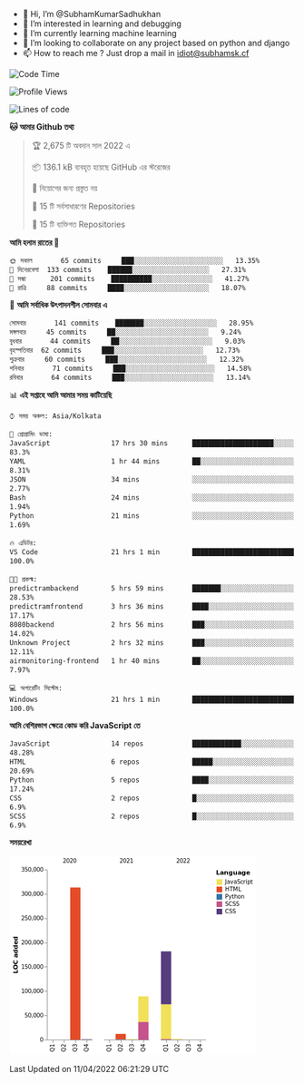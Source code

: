- 👋 Hi, I’m @SubhamKumarSadhukhan
- 👀 I’m interested in learning and debugging
- 🌱 I’m currently learning machine learning
- 💞️ I’m looking to collaborate on any project based on python and django
- 📫 How to reach me ?
      Just drop a mail in idiot@subhamsk.cf

<!---
SubhamKumarSadhukhan/SubhamKumarSadhukhan is a ✨ special ✨ repository because its `README.md` (this file) appears on your GitHub profile.
You can click the Preview link to take a look at your changes.
--->


<!--START_SECTION:waka-->
![Code Time](http://img.shields.io/badge/Code%20Time-411%20hrs%2033%20mins-blue)

![Profile Views](http://img.shields.io/badge/%E0%A6%AA%E0%A7%8D%E0%A6%B0%E0%A7%8B%E0%A6%AB%E0%A6%BE%E0%A6%87%E0%A6%B2%20%E0%A6%A6%E0%A6%B0%E0%A7%8D%E0%A6%B6%E0%A6%A8-1-blue)

![Lines of code](https://img.shields.io/badge/%E0%A6%B9%E0%A7%8D%E0%A6%AF%E0%A6%BE%E0%A6%B2%E0%A7%8B%20%E0%A6%93%E0%A6%AF%E0%A6%BC%E0%A6%BE%E0%A6%B0%E0%A7%8D%E0%A6%B2%E0%A7%8D%E0%A6%A1%20%E0%A6%A5%E0%A7%87%E0%A6%95%E0%A7%87%20%E0%A6%86%E0%A6%AE%E0%A6%BF%20%E0%A6%B2%E0%A6%BF%E0%A6%96%E0%A7%87%E0%A6%9B%E0%A6%BF-599%20Thousand%20%E0%A6%95%E0%A7%8B%E0%A6%A1%E0%A7%87%E0%A6%B0%20%E0%A6%B2%E0%A6%BE%E0%A6%87%E0%A6%A8-blue)

**🐱 আমার Github তথ্য** 

> 🏆 2,675 টি অবদান সাল 2022 এ
 > 
> 📦 136.1 kB ব্যবহৃত হয়েছে GitHub এর স্টরেজের 
 > 
> 🚫 নিয়োগের জন্য প্রস্তুত নয়
 > 
> 📜 15 টি সর্বসাধারণের Repositories 
 > 
> 🔑 15 টি ব্যক্তিগত Repositories  
 > 
**আমি হলাম রাতের 🦉** 

```text
🌞 সকাল       65 commits     ███░░░░░░░░░░░░░░░░░░░░░░   13.35% 
🌆 দিনেরবেলা  133 commits    ██████░░░░░░░░░░░░░░░░░░░   27.31% 
🌃 সন্ধা      201 commits    ██████████░░░░░░░░░░░░░░░   41.27% 
🌙 রাত্রি     88 commits     ████░░░░░░░░░░░░░░░░░░░░░   18.07%

```
📅 **আমি সর্বাধিক উৎপাদনশীল সোমবার এ** 

```text
সোমবার       141 commits    ███████░░░░░░░░░░░░░░░░░░   28.95% 
মঙ্গলবার     45 commits     ██░░░░░░░░░░░░░░░░░░░░░░░   9.24% 
বুধবার       44 commits     ██░░░░░░░░░░░░░░░░░░░░░░░   9.03% 
বৃহস্পতিবার  62 commits     ███░░░░░░░░░░░░░░░░░░░░░░   12.73% 
শুক্রবার     60 commits     ███░░░░░░░░░░░░░░░░░░░░░░   12.32% 
শনিবার       71 commits     ███░░░░░░░░░░░░░░░░░░░░░░   14.58% 
রবিবার       64 commits     ███░░░░░░░░░░░░░░░░░░░░░░   13.14%

```


📊 **এই সপ্তাহে আমি আমার সময় কাটিয়েছি** 

```text
⌚︎ সময় অঞ্চল: Asia/Kolkata

💬 প্রোগ্রামিং ভাষা: 
JavaScript               17 hrs 30 mins      ████████████████████░░░░░   83.3% 
YAML                     1 hr 44 mins        ██░░░░░░░░░░░░░░░░░░░░░░░   8.31% 
JSON                     34 mins             ░░░░░░░░░░░░░░░░░░░░░░░░░   2.77% 
Bash                     24 mins             ░░░░░░░░░░░░░░░░░░░░░░░░░   1.94% 
Python                   21 mins             ░░░░░░░░░░░░░░░░░░░░░░░░░   1.69%

🔥 এডিটর: 
VS Code                  21 hrs 1 min        █████████████████████████   100.0%

🐱‍💻 প্রকল্ম: 
predictrambackend        5 hrs 59 mins       ███████░░░░░░░░░░░░░░░░░░   28.53% 
predictramfrontend       3 hrs 36 mins       ████░░░░░░░░░░░░░░░░░░░░░   17.17% 
8080backend              2 hrs 56 mins       ███░░░░░░░░░░░░░░░░░░░░░░   14.02% 
Unknown Project          2 hrs 32 mins       ███░░░░░░░░░░░░░░░░░░░░░░   12.11% 
airmonitoring-frontend   1 hr 40 mins        ██░░░░░░░░░░░░░░░░░░░░░░░   7.97%

💻 অপারেটিং সিস্টেম: 
Windows                  21 hrs 1 min        █████████████████████████   100.0%

```

**আমি বেশিরভাগ ক্ষেত্রে কোড করি JavaScript তে** 

```text
JavaScript               14 repos            ████████████░░░░░░░░░░░░░   48.28% 
HTML                     6 repos             █████░░░░░░░░░░░░░░░░░░░░   20.69% 
Python                   5 repos             ████░░░░░░░░░░░░░░░░░░░░░   17.24% 
CSS                      2 repos             █░░░░░░░░░░░░░░░░░░░░░░░░   6.9% 
SCSS                     2 repos             █░░░░░░░░░░░░░░░░░░░░░░░░   6.9%

```


**সময়রেখা**

![Chart not found](https://raw.githubusercontent.com/SubhamKumarSadhukhan/SubhamKumarSadhukhan/main/charts/bar_graph.png) 


 Last Updated on 11/04/2022 06:21:29 UTC
<!--END_SECTION:waka-->
